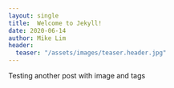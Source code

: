 ```yaml
---
layout: single
title:  Welcome to Jekyll!
date: 2020-06-14
author: Mike Lim
header:
  teaser: "/assets/images/teaser.header.jpg"
---
```


Testing another post with image and tags
